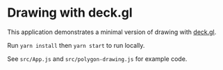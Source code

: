 # Drawing with deck.gl

This application demonstrates a minimal version of drawing with [deck.gl](https://uber.github.io/deck.gl/#/).

Run `yarn install` then `yarn start` to run locally. 

See `src/App.js` and `src/polygon-drawing.js` for example code.
